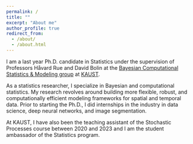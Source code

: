 ```yaml
---
permalink: /
title: ""
excerpt: "About me"
author_profile: true
redirect_from: 
  - /about/
  - /about.html
---
```


I am a last year Ph.D. candidate in Statistics under the supervision of Professors Håvard Rue and David Bolin at the [Bayesian Computational Statistics & Modeling group](https://cemse.kaust.edu.sa/bayescomp) at [KAUST](https://www.kaust.edu.sa/en).

As a statistics researcher, I specialize in Bayesian and computational statistics. My research revolves around building more flexible,
robust, and computationally efficient modeling frameworks for spatial and temporal data. Prior to starting the Ph.D., I did internships in the industry in data science, deep neural networks, and image segmentation.

At KAUST, I have also been the teaching assistant of the Stochastic Processes course between 2020 and 2023 and I am the student ambassador of the Statistics program. 
